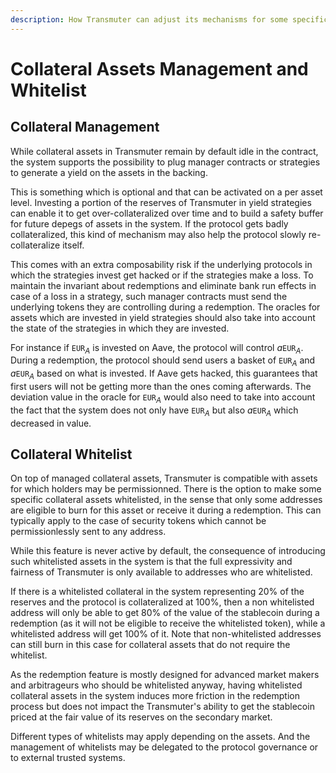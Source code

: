 ```yaml
---
description: How Transmuter can adjust its mechanisms for some specific collateral assets
---
```


# Collateral Assets Management and Whitelist

## Collateral Management

While collateral assets in Transmuter remain by default idle in the contract, the system supports the possibility to plug manager contracts or strategies to generate a yield on the assets in the backing.

This is something which is optional and that can be activated on a per asset level. Investing a portion of the reserves of Transmuter in yield strategies can enable it to get over-collateralized over time and to build a safety buffer for future depegs of assets in the system. If the protocol gets badly collateralized, this kind of mechanism may also help the protocol slowly re-collateralize itself.

This comes with an extra composability risk if the underlying protocols in which the strategies invest get hacked or if the strategies make a loss. To maintain the invariant about redemptions and eliminate bank run effects in case of a loss in a strategy, such manager contracts must send the underlying tokens they are controlling during a redemption. The oracles for assets which are invested in yield strategies should also take into account the state of the strategies in which they are invested.

For instance if $\texttt{EUR}_A$ is invested on Aave, the protocol will control $a\texttt{EUR}_A$. During a redemption, the protocol should send users a basket of $\texttt{EUR}_A$ and $a\texttt{EUR}_A$ based on what is invested. If Aave gets hacked, this guarantees that first users will not be getting more than the ones coming afterwards. The deviation value in the oracle for $\texttt{EUR}_A$ would also need to take into account the fact that the system does not only have $\texttt{EUR}_A$ but also $a\texttt{EUR}_A$ which decreased in value.

## Collateral Whitelist

On top of managed collateral assets, Transmuter is compatible with assets for which holders may be permissionned. There is the option to make some specific collateral assets whitelisted, in the sense that only some addresses are eligible to burn for this asset or receive it during a redemption. This can typically apply to the case of security tokens which cannot be permissionlessly sent to any address.

While this feature is never active by default, the consequence of introducing such whitelisted assets in the system is that the full expressivity and fairness of Transmuter is only available to addresses who are whitelisted.

If there is a whitelisted collateral in the system representing 20% of the reserves and the protocol is collateralized at 100%, then a non whitelisted address will only be able to get 80% of the value of the stablecoin during a redemption (as it will not be eligible to receive the whitelisted token), while a whitelisted address will get 100% of it. Note that non-whitelisted addresses can still burn in this case for collateral assets that do not require the whitelist.

As the redemption feature is mostly designed for advanced market makers and arbitrageurs who should be whitelisted anyway, having whitelisted collateral assets in the system induces more friction in the redemption process but does not impact the Transmuter's ability to get the stablecoin priced at the fair value of its reserves on the secondary market.

Different types of whitelists may apply depending on the assets. And the management of whitelists may be delegated to the protocol governance or to external trusted systems.
